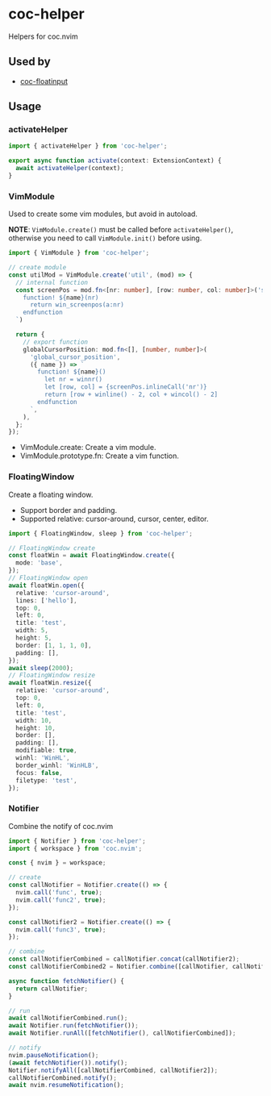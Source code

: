 # coc-helper

Helpers for coc.nvim

## Used by

- [coc-floatinput](https://github.com/weirongxu/coc-floatinput)

## Usage

### activateHelper

```typescript
import { activateHelper } from 'coc-helper';

export async function activate(context: ExtensionContext) {
  await activateHelper(context);
}
```

### VimModule

Used to create some vim modules, but avoid in autoload.

**NOTE**: `VimModule.create()` must be called before `activateHelper()`, otherwise you need to call `VimModule.init()` before using.

```typescript
import { VimModule } from 'coc-helper';

// create module
const utilMod = VimModule.create('util', (mod) => {
  // internal function
  const screenPos = mod.fn<[nr: number], [row: number, col: number]>('screen_pos', ({ name }) => `
    function! ${name}(nr)
      return win_screenpos(a:nr)
    endfunction
  `)

  return {
    // export function
    globalCursorPosition: mod.fn<[], [number, number]>(
      'global_cursor_position',
      ({ name }) => `
        function! ${name}()
          let nr = winnr()
          let [row, col] = {screenPos.inlineCall('nr')}
          return [row + winline() - 2, col + wincol() - 2]
        endfunction
      `,
    ),
  };
});
```

- VimModule.create: Create a vim module.
- VimModule.prototype.fn: Create a vim function.

### FloatingWindow

Create a floating window.

- Support border and padding.
- Supported relative: cursor-around, cursor, center, editor.

```typescript
import { FloatingWindow, sleep } from 'coc-helper';

// FloatingWindow create
const floatWin = await FloatingWindow.create({
  mode: 'base',
});
// FloatingWindow open
await floatWin.open({
  relative: 'cursor-around',
  lines: ['hello'],
  top: 0,
  left: 0,
  title: 'test',
  width: 5,
  height: 5,
  border: [1, 1, 1, 0],
  padding: [],
});
await sleep(2000);
// FloatingWindow resize
await floatWin.resize({
  relative: 'cursor-around',
  top: 0,
  left: 0,
  title: 'test',
  width: 10,
  height: 10,
  border: [],
  padding: [],
  modifiable: true,
  winhl: 'WinHL',
  border_winhl: 'WinHLB',
  focus: false,
  filetype: 'test',
});
```

### Notifier

Combine the notify of coc.nvim

```typescript
import { Notifier } from 'coc-helper';
import { workspace } from 'coc.nvim';

const { nvim } = workspace;

// create
const callNotifier = Notifier.create(() => {
  nvim.call('func', true);
  nvim.call('func2', true);
});

const callNotifier2 = Notifier.create(() => {
  nvim.call('func3', true);
});

// combine
const callNotifierCombined = callNotifier.concat(callNotifier2);
const callNotifierCombined2 = Notifier.combine([callNotifier, callNotifier2]);

async function fetchNotifier() {
  return callNotifier;
}

// run
await callNotifierCombined.run();
await Notifier.run(fetchNotifier());
await Notifier.runAll([fetchNotifier(), callNotifierCombined]);

// notify
nvim.pauseNotification();
(await fetchNotifier()).notify();
Notifier.notifyAll([callNotifierCombined, callNotifier2]);
callNotifierCombined.notify();
await nvim.resumeNotification();
```
